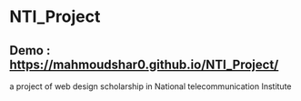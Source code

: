 # NTI_Project
## Demo : https://mahmoudshar0.github.io/NTI_Project/
a project of web design scholarship in National telecommunication Institute
